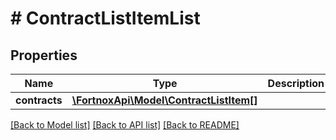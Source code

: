 # # ContractListItemList

## Properties

Name | Type | Description | Notes
------------ | ------------- | ------------- | -------------
**contracts** | [**\FortnoxApi\Model\ContractListItem[]**](ContractListItem.md) |  | [optional]

[[Back to Model list]](../../README.md#models) [[Back to API list]](../../README.md#endpoints) [[Back to README]](../../README.md)

